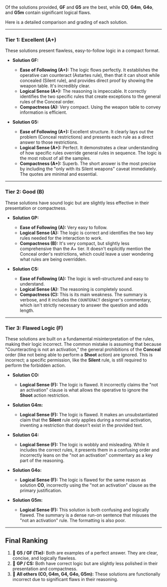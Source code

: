 Of the solutions provided, **GF** and **G5** are the best, while **CO**, **G4m**, **G4o**, and **G5m** contain significant logical flaws.

Here is a detailed comparison and grading of each solution.

***

### Tier 1: Excellent (A+)

These solutions present flawless, easy-to-follow logic in a compact format.

* **Solution GF:**
    * **Ease of Following (A+):** The logic flows perfectly. It establishes the operative can counteract (Astartes rule), then that it can shoot while concealed (Silent rule), and provides direct proof by showing the weapon table. It's incredibly clear.
    * **Logical Sense (A+):** The reasoning is impeccable. It correctly identifies the two specific rules that create exceptions to the general rules of the Conceal order.
    * **Compactness (A):** Very compact. Using the weapon table to convey information is efficient.

* **Solution G5:**
    * **Ease of Following (A+):** Excellent structure. It clearly lays out the problem (Conceal restrictions) and presents each rule as a direct answer to those restrictions.
    * **Logical Sense (A+):** Perfect. It demonstrates a clear understanding of how specific rules override general rules in sequence. The logic is the most robust of all the samples.
    * **Compactness (A+):** Superb. The short answer is the most precise by including the "only with its Silent weapons" caveat immediately. The quotes are minimal and essential.

***

### Tier 2: Good (B)

These solutions have sound logic but are slightly less effective in their presentation or compactness.

* **Solution GP:**
    * **Ease of Following (A):** Very easy to follow.
    * **Logical Sense (A):** The logic is correct and identifies the two key rules needed for the interaction to work.
    * **Compactness (B):** It's very compact, but slightly less comprehensive than the A+ tier. It doesn't explicitly mention the Conceal order's restrictions, which could leave a user wondering what rules are being overridden.

* **Solution CS:**
    * **Ease of Following (A):** The logic is well-structured and easy to understand.
    * **Logical Sense (A):** The reasoning is completely sound.
    * **Compactness (C):** This is its main weakness. The summary is verbose, and it includes the `COUNTERACT` designer's commentary, which isn't strictly necessary to answer the question and adds length.

***

### Tier 3: Flawed Logic (F)

These solutions are built on a fundamental misinterpretation of the rules, making their logic incorrect. The common mistake is assuming that because "Counteracting is not an activation," the general prohibitions of the **Conceal** order (like not being able to perform a **Shoot** action) are ignored. This is incorrect; a specific permission, like the **Silent** rule, is still required to perform the forbidden action.

* **Solution CO:**
    * **Logical Sense (F):** The logic is flawed. It incorrectly claims the "not an activation" clause is what allows the operative to ignore the **Shoot** action restriction.

* **Solution G4m:**
    * **Logical Sense (F):** The logic is flawed. It makes an unsubstantiated claim that the **Silent** rule only applies during a normal activation, inventing a restriction that doesn't exist in the provided text.

* **Solution G4:**
    * **Logical Sense (F):** The logic is wobbly and misleading. While it includes the correct rules, it presents them in a confusing order and incorrectly leans on the "not an activation" commentary as a key part of the reasoning.

* **Solution G4o:**
    * **Logical Sense (F):** The logic is flawed for the same reason as solution **CO**, incorrectly using the "not an activation" clause as the primary justification.

* **Solution G5m:**
    * **Logical Sense (F):** This solution is both confusing and logically flawed. The summary is a dense run-on sentence that misuses the "not an activation" rule. The formatting is also poor.

***

## Final Ranking

1.  🥇 **G5 / GF (Tie):** Both are examples of a perfect answer. They are clear, concise, and logically flawless.
2.  🥈 **GP / CS:** Both have correct logic but are slightly less polished in their presentation and compactness.
3.  🥉 **All others (CO, G4m, G4, G4o, G5m):** These solutions are functionally incorrect due to significant flaws in their reasoning.